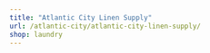 ```yaml
---
title: "Atlantic City Linen Supply"
url: /atlantic-city/atlantic-city-linen-supply/
shop: laundry
---
```


